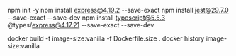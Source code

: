 npm init -y
npm install express@4.19.2 --save-exact
npm install jest@29.7.0 --save-exact --save-dev
npm install typescript@5.5.3 @types/express@4.17.21 --save-exact --save-dev


docker build -t image-size:vanilla -f Dockerfile.size .
docker history image-size:vanilla